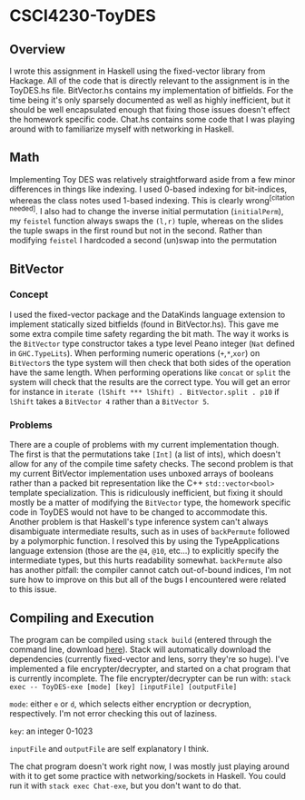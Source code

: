 # CSCI4230-ToyDES
## Overview
I wrote this assignment in Haskell using the fixed-vector library from Hackage.  All of the code that is directly relevant to the assignment is in the ToyDES.hs file.  BitVector.hs contains my implementation of bitfields.  For the time being it's only sparsely documented as well as highly inefficient, but it should be well encapsulated enough that fixing those issues doesn't effect the homework specific code.  Chat.hs contains some code that I was playing around with to familiarize myself with networking in Haskell.

## Math
Implementing Toy DES was relatively straightforward aside from a few minor differences in things like indexing.  I used 0-based indexing for bit-indices, whereas the class notes used 1-based indexing.  This is clearly wrong<sup>[citation needed]</sup>.  I also had to change the inverse initial permutation (`initialPerm`), my `feistel` function always swaps the `(l,r)` tuple, whereas on the slides the tuple swaps in the first round but not in the second.  Rather than modifying `feistel` I hardcoded a second (un)swap into the permutation

## BitVector
### Concept
I used the fixed-vector package and the DataKinds language extension to implement statically sized bitfields (found in BitVector.hs).  This gave me some extra compile time safety regarding the bit math.  The way it works is the `BitVector` type constructor takes a type level Peano integer (`Nat` defined in `GHC.TypeLits`).  When performing numeric operations (`+`,`*`,`xor`) on `BitVector`s the type system will then check that both sides of the operation have the same length.  When performing operations like `concat` or `split` the system will check that the results are the correct type.  You will get an error for instance in `iterate (lShift *** lShift) . BitVector.split . p10` if `lShift` takes a `BitVector 4` rather than a `BitVector 5`.

### Problems
There are a couple of problems with my current implementation though.  The first is that the permutations take `[Int]` (a list of ints), which doesn't allow for any of the compile time safety checks.  The second problem is that my current BitVector implementation uses unboxed arrays of booleans rather than a packed bit representation like the C++ `std::vector<bool>` template specialization.  This is ridiculously inefficient, but fixing it should mostly be a matter of modifying the `BitVector` type, the homework specific code in ToyDES would not have to be changed to accommodate this.  Another problem is that Haskell's type inference system can't always disambiguate intermediate results, such as in uses of `backPermute` followed by a polymorphic function.  I resolved this by using the TypeApplications language extension (those are the `@4`, `@10`, etc...) to explicitly specify the intermediate types, but this hurts readability somewhat.  `backPermute` also has another pitfall: the compiler cannot catch out-of-bound indices, I'm not sure how to improve on this but all of the bugs I encountered were related to this issue.

## Compiling and Execution
The program can be compiled using `stack build` (entered through the command line, download [here](https://docs.haskellstack.org/en/stable/install_and_upgrade/)).  Stack will automatically download the dependencies (currently fixed-vector and lens, sorry they're so huge).  I've implemented a file encrypter/decrypter, and started on a chat program that is currently incomplete.  The file encrypter/decrypter can be run with:
```stack exec -- ToyDES-exe [mode] [key] [inputFile] [outputFile]```

`mode`: either `e` or `d`, which selects either encryption or decryption, respectively.  I'm not error checking this out of laziness.

`key`: an integer 0-1023

`inputFile` and `outputFile` are self explanatory I think.

The chat program doesn't work right now, I was mostly just playing around with it to get some practice with networking/sockets in Haskell.  You could run it with `stack exec Chat-exe`, but you don't want to do that.